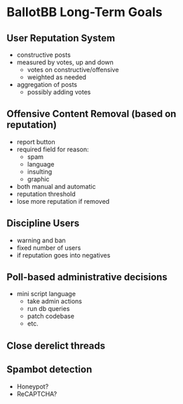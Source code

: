 # BallotBB Long-Term Goals

## User Reputation System

* constructive posts
* measured by votes, up and down
  * votes on constructive/offensive
  * weighted as needed
* aggregation of posts
  * possibly adding votes

## Offensive Content Removal (based on reputation)

* report button
* required field for reason:
  * spam
  * language
  * insulting
  * graphic
* both manual and automatic
* reputation threshold
* lose more reputation if removed

## Discipline Users
* warning and ban
* fixed number of users
* if reputation goes into negatives

## Poll-based administrative decisions
* mini script language
  * take admin actions
  * run db queries
  * patch codebase
  * etc.

## Close derelict threads

## Spambot detection
* Honeypot?
* ReCAPTCHA?
